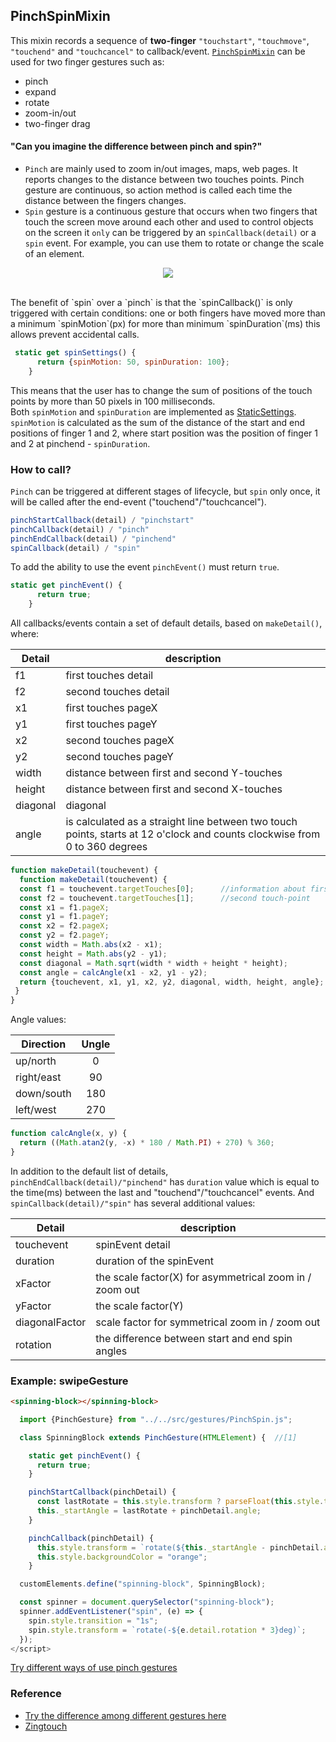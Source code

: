  ## PinchSpinMixin
 This mixin records a sequence of **two-finger** `"touchstart"`, `"touchmove"`, `"touchend"` and `"touchcancel"` to callback/event. 
 [`PinchSpinMixin`](https://github.com/Halochkin/Components/blob/master/Gestures/PinchGestureMixin/src/PinchMixin.js) can be used for two finger gestures such as:
 * pinch
 * expand
 * rotate
 * zoom-in/out 
 * two-finger drag 
 #### "Can you imagine the difference between pinch and spin?" 
* `Pinch` are mainly used to zoom in/out images, maps, web pages. It reports changes to the distance between two touches points. Pinch gesture are continuous, so action method is called each time the distance between the fingers changes. <br>
* `Spin` gesture is a continuous gesture that occurs when two fingers that touch the screen move around each other and
  used to control objects on the screen it `only` can  be triggered by an `spinCallback(detail)` or a `spin` event.
For example, you can use them to rotate or change the scale of an element.<br>
<p align="center">
  <img src="https://www.multiswipe.com/assets/ACgest-1x-6a7dd8c9c7e611512de9ea7a041ea0a2.gif">
</p><br>
The benefit of `spin` over a `pinch` is that the `spinCallback()` is only triggered with certain conditions: 
one or both fingers have moved more than a minimum `spinMotion`(px) for more than minimum `spinDuration`(ms) this allows 
prevent accidental calls.

```javascript
 static get spinSettings() {
      return {spinMotion: 50, spinDuration: 100};
    }
``` 
This means that the user has to change the sum of positions of the touch points by more than 50 pixels in 100 milliseconds.<br>
Both `spinMotion` and `spinDuration` are implemented as [StaticSettings](../chapter2/Pattern_StaticSettings.md).
`spinMotion` is calculated as the sum of the distance of the start and end positions of
finger 1 and 2, where start position was the position of finger 1 and 2 at pinchend - `spinDuration`.<br>
 
### How to call?
`Pinch` can be triggered at different stages of lifecycle, but `spin` only once, it will be called after the end-event ("touchend"/"touchcancel").
```javascript 
pinchStartCallback(detail) / "pinchstart"
pinchCallback(detail) / "pinch"
pinchEndCallback(detail) / "pinchend"
spinCallback(detail) / "spin"
```
To add the ability to use the event `pinchEvent()` must return `true`.
```javascript
static get pinchEvent() {
      return true;
    }
```
All callbacks/events contain a set of default details, based on `makeDetail()`, where:

| Detail        | description        | 
| ------------- |------------------|
| f1        | first touches detail  | 
| f2       | second touches detail  | 
| x1       | first touches pageX |   
| y1      | first touches pageY|   
| x2       | second touches pageX |   
| y2      | second touches pageY|   
| width   | distance between first and second Y-touches |   
| height    | distance between first and second X-touches|   
| diagonal      | diagonal|   
| angle  | is calculated as a straight line between two touch points, starts at 12 o'clock and counts clockwise from 0 to 360 degrees|

```javascript
function makeDetail(touchevent) {
  function makeDetail(touchevent) {
  const f1 = touchevent.targetTouches[0];      //information about first touch-point
  const f2 = touchevent.targetTouches[1];      //second touch-point
  const x1 = f1.pageX;                   
  const y1 = f1.pageY;
  const x2 = f2.pageX;
  const y2 = f2.pageY;
  const width = Math.abs(x2 - x1);             
  const height = Math.abs(y2 - y1);
  const diagonal = Math.sqrt(width * width + height * height);
  const angle = calcAngle(x1 - x2, y1 - y2);
  return {touchevent, x1, y1, x2, y2, diagonal, width, height, angle};
 }
}
```

Angle values:

|Direction|    Ungle  |
| ------------- |:------------------:|
| up/north      | 0| 
| right/east    |90|   
| down/south    |180|   
| left/west  |270|   

```javascript
function calcAngle(x, y) {
  return ((Math.atan2(y, -x) * 180 / Math.PI) + 270) % 360;
}
```
In addition to the default list of details, `pinchEndCallback(detail)/"pinchend"` has `duration` value which is equal to the time(ms) between the last and "touchend"/"touchcancel" events. And `spinCallback(detail)/"spin"` has several additional values: 

| Detail        | description        | 
| ------------- |------------------|
|touchevent  |  spinEvent detail |
|duration |duration of the spinEvent |
|xFactor | the scale factor(X) for asymmetrical zoom in / zoom out |
|yFactor |the scale factor(Y) |
|diagonalFactor |scale factor for symmetrical zoom in / zoom out  |
|rotation |the difference between start and end spin angles  |

 ### Example: swipeGesture
 
 ```html
<spinning-block></spinning-block>
```
```javascript
  import {PinchGesture} from "../../src/gestures/PinchSpin.js";

  class SpinningBlock extends PinchGesture(HTMLElement) {  //[1]

    static get pinchEvent() {
      return true;
    }

    pinchStartCallback(pinchDetail) {
      const lastRotate = this.style.transform ? parseFloat(this.style.transform.substring(7)) : 0;
      this._startAngle = lastRotate + pinchDetail.angle;
    }

    pinchCallback(pinchDetail) {
      this.style.transform = `rotate(${this._startAngle - pinchDetail.angle}deg)`;
      this.style.backgroundColor = "orange";
    }

  customElements.define("spinning-block", SpinningBlock); 

  const spinner = document.querySelector("spinning-block"); 
  spinner.addEventListener("spin", (e) => {
    spin.style.transition = "1s";
    spin.style.transform = `rotate(-${e.detail.rotation * 3}deg)`;
  });
</script>
 ```
 [Try different ways of use pinch gestures](https://rawgit.com/Halochkin/Components/master/Gestures/PinchGestureMixin/test/SpinDemoLab.html)
  ### Reference
  * [Try the difference among different gestures here](https://rawgit.com/Halochkin/Components/master/Gestures/GesturesTest1.html)
  * [Zingtouch](https://zingchart.github.io/zingtouch/)
 
